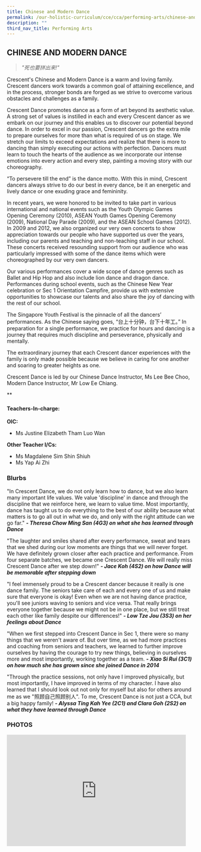 ```yaml
---
title: Chinese and Modern Dance
permalink: /our-holistic-curriculum/cce/cca/performing-arts/chinese-and-modern-dance/
description: ""
third_nav_title: Performing Arts
---
```

## **CHINESE AND MODERN DANCE**

>*"死也要拼出来!"*

Crescent's Chinese and Modern Dance is a warm and loving family. Crescent dancers work towards a common goal of attaining excellence, and in the process, stronger bonds are forged as we strive to overcome various obstacles and challenges as a family.

Crescent Dance promotes dance as a form of art beyond its aesthetic value. A strong set of values is instilled in each and every Crescent dancer as we embark on our journey and this enables us to discover our potential beyond dance. In order to excel in our passion, Crescent dancers go the extra mile to prepare ourselves for more than what is required of us on stage. We stretch our limits to exceed expectations and realize that there is more to dancing than simply executing our actions with perfection. Dancers must learn to touch the hearts of the audience as we incorporate our intense emotions into every action and every step, painting a moving story with our choreography.  
  
“To persevere till the end” is the dance motto. With this in mind, Crescent dancers always strive to do our best in every dance, be it an energetic and lively dance or one exuding grace and femininity.  
  
In recent years, we were honored to be invited to take part in various international and national events such as the Youth Olympic Games Opening Ceremony (2010), ASEAN Youth Games Opening Ceremony (2009), National Day Parade (2009), and the ASEAN School Games (2012). In 2009 and 2012, we also organized our very own concerts to show appreciation towards our people who have supported us over the years, including our parents and teaching and non-teaching staff in our school. These concerts received resounding support from our audience who was particularly impressed with some of the dance items which were choreographed by our very own dancers.  
  
Our various performances cover a wide scope of dance genres such as Ballet and Hip Hop and also include lion dance and dragon dance. Performances during school events, such as the Chinese New Year celebration or Sec 1 Orientation Campfire, provide us with extensive opportunities to showcase our talents and also share the joy of dancing with the rest of our school.  
  
The Singapore Youth Festival is the pinnacle of all the dancers’ performances. As the Chinese saying goes, “台上十分钟，台下十年工。” In preparation for a single performance, we practice for hours and dancing is a journey that requires much discipline and perseverance, physically and mentally.  
  
The extraordinary journey that each Crescent dancer experiences with the family is only made possible because we believe in caring for one another and soaring to greater heights as one.  
  
Crescent Dance is led by our Chinese Dance Instructor, Ms Lee Bee Choo, Modern Dance Instructor, Mr Low Ee Chiang.

**

#### **Teachers-In-charge:**

**OIC:**  
* Ms Justine Elizabeth Tham Luo Wan  
  
**Other Teacher I/Cs:**  
* Ms Magdalene Sim Shin Shiuh  
* Ms Yap Ai Zhi


### **Blurbs**
  
"In Crescent Dance, we do not only learn how to dance, but we also learn many important life values. We value 'discipline' in dance and through the discipline that we reinforce here, we learn to value time. Most importantly, dance has taught us to do everything to the best of our ability because what matters is to go all out in what we do, and only with the right attitude can we go far."
***- Theresa Chow Ming San (4G3) on what she has learned through Dance***
  
"The laughter and smiles shared after every performance, sweat and tears that we shed during our low moments are things that we will never forget. We have definitely grown closer after each practice and performance. From four separate batches, we became one Crescent Dance. We will really miss Crescent Dance after we step down!"
***- Jace Koh (4S2) on how Dance will be memorable after stepping down***
  
"I feel immensely proud to be a Crescent dancer because it really is one dance family. The seniors take care of each and every one of us and make sure that everyone is okay! Even when we are not having dance practice, you'll see juniors waving to seniors and vice versa. That really brings everyone together because we might not be in one place, but we still treat each other like family despite our differences!"
***- Low Tze Jou (3S3) on her feelings about Dance***
  
"When we first stepped into Crescent Dance in Sec 1, there were so many things that we weren't aware of. But over time, as we had more practices and coaching from seniors and teachers, we learned to further improve ourselves by having the courage to try new things, believing in ourselves more and most importantly, working together as a team.
***- Xiao Si Rui (3C1) on how much she has grown since she joined Dance in 2014***
  
"Through the practice sessions, not only have I improved physically, but most importantly, I have improved in terms of my character. I have also learned that I should look out not only for myself but also for others around me as we "照顾自己照顾别人". To me, Crescent Dance is not just a CCA, but a big happy family!
***- Alyssa Ting Kah Yee (2C1) and Clara Goh (2S2) on what they have learned through Dance***


### **PHOTOS** ###

<iframe src="https://docs.google.com/presentation/d/e/2PACX-1vRKUFarYb-YHAF0dapkcAw-eOl17kGt8THIDRn0loMJx11qhPoQN5DedhJ0xo9JiIXOr15DwDsOF3IN/embed?start=true&loop=true&delayms=3000" frameborder="0" width="480" height="299" allowfullscreen="true"></iframe>